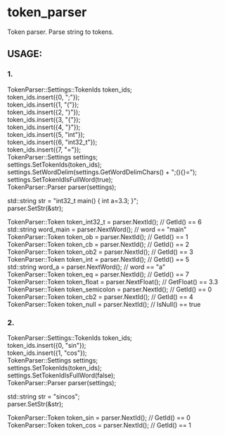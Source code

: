 # token_parser
Token parser. Parse string to tokens.


## USAGE:

### 1.
TokenParser::Settings::TokenIds token_ids;\
token_ids.insert({0, ";"});\
token_ids.insert({1, "("});\
token_ids.insert({2, ")"});\
token_ids.insert({3, "{"});\
token_ids.insert({4, "}"});\
token_ids.insert({5, "int"});\
token_ids.insert({6, "int32_t"});\
token_ids.insert({7, "="});\
TokenParser::Settings settings;\
settings.SetTokenIds(token_ids);\
settings.SetWordDelim(settings.GetWordDelimChars() + ";(){}=");\
settings.SetTokenIdIsFullWord(true);\
TokenParser::Parser parser(settings);

std::string str = "int32_t main() { int a=3.3; }";\
parser.SetStr(&str);

TokenParser::Token token_int32_t = parser.NextId();   // GetId() == 6\
std::string word_main = parser.NextWord();            // word == "main"\
TokenParser::Token token_ob = parser.NextId();        // GetId() == 1\
TokenParser::Token token_cb = parser.NextId();        // GetId() == 2\
TokenParser::Token token_ob2 = parser.NextId();       // GetId() == 3\
TokenParser::Token token_int = parser.NextId();       // GetId() == 5\
std::string word_a = parser.NextWord();               // word == "a"\
TokenParser::Token token_eq = parser.NextId();        // GetId() == 7\
TokenParser::Token token_float = parser.NextFloat();  // GetFloat() == 3.3\
TokenParser::Token token_semicolon = parser.NextId(); // GetId() == 0\
TokenParser::Token token_cb2 = parser.NextId();       // GetId() == 4\
TokenParser::Token token_null = parser.NextId();      // IsNull() == true

### 2.
TokenParser::Settings::TokenIds token_ids;\
token_ids.insert({0, "sin"});\
token_ids.insert({1, "cos"});\
TokenParser::Settings settings;\
settings.SetTokenIds(token_ids);\
settings.SetTokenIdIsFullWord(false);\
TokenParser::Parser parser(settings);

std::string str = "sincos";\
parser.SetStr(&str);

TokenParser::Token token_sin = parser.NextId();   // GetId() == 0\
TokenParser::Token token_cos = parser.NextId();   // GetId() == 1
